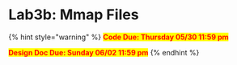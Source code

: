 # Lab3b: Mmap Files

{% hint style="warning" %}
<mark style="color:red;">**Code Due: Thursday 05/30 11:59 pm**</mark>

<mark style="color:red;">**Design Doc Due: Sunday 06/02 11:59 pm**</mark>
{% endhint %}
